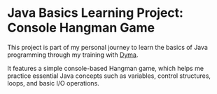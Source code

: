# Java Basics Learning Project: Console Hangman Game

This project is part of my personal journey to learn the basics of Java programming through my training with
[Dyma](https://dyma.fr/java).

It features a simple console-based Hangman game, which helps me practice essential Java concepts such as variables,
control structures, loops, and basic I/O operations.